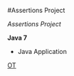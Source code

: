 
#Assertions Project

*Assertions Project*

**Java 7**

* Java Application


[OT](https://github.com/olgaviol4ik)